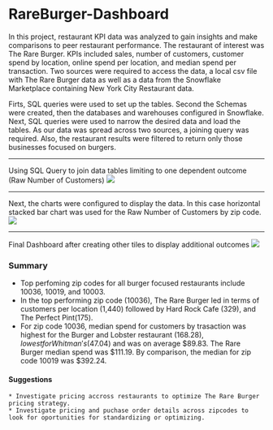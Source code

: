 # RareBurger-Dashboard
In this project, restaurant KPI data was analyzed to gain insights and make comparisons to peer restaurant performance. The restaurant of interest was The Rare Burger. KPIs included sales, number of customers, customer spend by location, online spend per location, and median spend per transaction. Two sources were required to access the data, a local csv file with The Rare Burger data as well as a data from the Snowflake Marketplace containing New York City Restaurant data. 

Firts, SQL queries were used to set up the tables. Second the Schemas were created, then the databases and warehouses configured in Snowflake. Next, SQL queries were used to narrow the desired data and load the tables. As our data was spread across two sources, a joining query was required. Also, the restaurant results were filtered to return only those businesses focused on burgers.
***

Using SQL Query to join data tables limiting to one dependent outcome (Raw Number of Customers)
<image src="/Resources/joining_tables.png">

  
* * * *


Next, the charts were configured to display the data. In this case horizontal stacked bar chart was used for the Raw Number of Customers by zip code.
<image src="/Resources/first_tile_dashboard.png">

* * * *


Final Dashboard after creating other tiles to display additional outcomes
<image src="/Resources/final_dashboard.png">


  
  ### Summary
  * Top perfoming zip codes for all burger focused restaurants include 10036, 10019, and 10003.
  * In the top performing zip code (10036), The Rare Burger led in terms of customers per location (1,440) followed by Hard Rock Cafe (329), and The Perfect Pint(175).
  * For zip code 10036, median spend for customers by trasaction was highest for the Burger and Lobster restaurant ($168.28), lowest for Whitman's ($47.04) and was on average $89.83. The Rare Burger median spend was $111.19. By comparison, the median for zip code 10019 was $392.24.
  
  #### Suggestions
    * Investigate pricing accross restaurants to optimize The Rare Burger pricing strategy. 
    * Investigate pricing and puchase order details across zipcodes to look for oportunities for standardizing or optimizing. 
